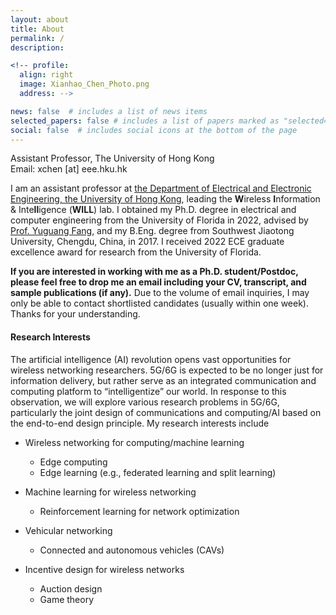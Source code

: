 ```yaml
---
layout: about
title: About
permalink: /
description: 

<!-- profile:
  align: right
  image: Xianhao_Chen_Photo.png
  address: -->

news: false  # includes a list of news items
selected_papers: false # includes a list of papers marked as "selected={true}"
social: false  # includes social icons at the bottom of the page
---
```


Assistant Professor, The University of Hong Kong<br>
Email: xchen [at] eee.hku.hk

I am an assistant professor at [the Department of Electrical and Electronic Engineering, the University of Hong Kong](https://www.eee.hku.hk/), leading the <strong>W</strong>ireless <strong>I</strong>nformation & Inte<strong>ll</strong>igence (<strong>WILL</strong>) lab. I obtained my Ph.D. degree in electrical and computer engineering from the University of Florida in 2022, advised by [Prof. Yuguang Fang](http://www.fang.ece.ufl.edu/), and my B.Eng. degree from Southwest Jiaotong University, Chengdu, China, in 2017. I received 2022 ECE graduate excellence award for research from the University of Florida.

**If you are interested in working with me as a Ph.D. student/Postdoc, please feel free to drop me an email including your CV, transcript, and sample publications (if any).** Due to the volume of email inquiries, I may only be able to contact shortlisted candidates (usually within one week). Thanks for your understanding.

#### Research Interests ####

The artificial intelligence (AI) revolution opens vast opportunities for wireless networking researchers. 5G/6G is expected to be no longer just for information delivery, but rather serve as an integrated communication and computing platform to “intelligentize” our world. In response to this observation, we will explore various research problems in 5G/6G, particularly the joint design of communications and computing/AI based on the end-to-end design principle. My research interests include

- Wireless networking for computing/machine learning
  - Edge computing
  - Edge learning (e.g., federated learning and split learning)

- Machine learning for wireless networking
  - Reinforcement learning for network optimization
 
- Vehicular networking
  - Connected and autonomous vehicles (CAVs)

- Incentive design for wireless networks
  - Auction design
  - Game theory


